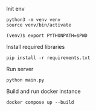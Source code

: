 Init env
```
python3 -m venv venv
source venv/bin/activate

(venv)$ export PYTHONPATH=$PWD
```

Install required libraries
```
pip install -r requirements.txt
```

Run server
```
python main.py
```

Build and run docker instance
```
docker compose up --build
```